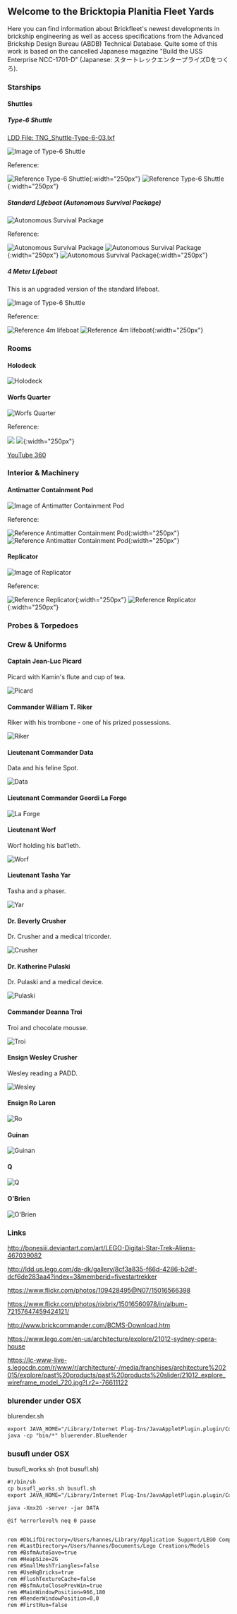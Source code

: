 ## Welcome to the Bricktopia Planitia Fleet Yards

Here you can find information about Brickfleet's newest developments in brickship engineering as well as access specifications from the Advanced Brickship Design Bureau (ABDB) Technical Database. Quite some of this work is based on the cancelled Japanese magazine "Build the USS Enterprise NCC-1701-D" (Japanese: スタートレックエンタープライズDをつくろ).

### Starships

#### Shuttles ####

##### Type-6 Shuttle #####

[LDD File: TNG_Shuttle-Type-6-03.lxf](https://github.com/m2mmbp/bricktopia-planitia/raw/master/Models/TNG_Shuttle-Type-6-03.lxf)

![Image of Type-6 Shuttle](https://raw.githubusercontent.com/m2mmbp/bricktopia-planitia/master/Models/Type-6%20Shuttle.jpg)

Reference:

![Reference Type-6 Shuttle](http://pre02.deviantart.net/cd49/th/pre/f/2015/040/1/3/type_6_shuttlecraft_ortho__new__by_unusualsuspex-d8h7rwi.jpg){:width="250px"} ![Reference Type-6 Shuttle](http://employees.csbsju.edu/rsorensen/modelcitizen/trekships/shuttlecraft/type6_foreq.jpg){:width="250px"}

##### Standard Lifeboat (Autonomous Survival Package) #####

![Autonomous Survival Package](https://raw.githubusercontent.com/m2mmbp/bricktopia-planitia/master/Models/TNG_Lifeboat_3m_02.lxf.png)

Reference:

![Autonomous Survival Package](https://raw.githubusercontent.com/m2mmbp/bricktopia-planitia/master/reference/autonomous_survival_package.png) ![Autonomous Survival Package](https://raw.githubusercontent.com/m2mmbp/bricktopia-planitia/master/reference/EscapePod_Galaxy.gif){:width="250px"} ![Autonomous Survival Package](https://raw.githubusercontent.com/m2mmbp/bricktopia-planitia/master/reference/escapepod_4.jpg){:width="250px"}

##### 4 Meter Lifeboat #####

This is an upgraded version of the standard lifeboat.

![Image of Type-6 Shuttle](https://raw.githubusercontent.com/m2mmbp/bricktopia-planitia/master/Models/TNG_Lifeboat01a.lxf.png)

Reference:

![Reference 4m lifeboat](https://raw.githubusercontent.com/m2mmbp/bricktopia-planitia/master/reference/4m_standard_lifeboat_02.png) ![Reference 4m lifeboat](https://68.media.tumblr.com/864865c228d0b03e721a0fdd3ebe4572/tumblr_o6koghwzZv1rzu2xzo1_1280.jpg){:width="250px"}

### Rooms ###

#### Holodeck ####

![Holodeck](https://raw.githubusercontent.com/m2mmbp/bricktopia-planitia/master/Models/TNG_Holodeck01.lxf.png)

#### Worfs Quarter ####

![Worfs Quarter](https://raw.githubusercontent.com/m2mmbp/bricktopia-planitia/master/Models/TNG_Worfs_Quarter02.lxf.png)

Reference:

![](https://raw.githubusercontent.com/m2mmbp/bricktopia-planitia/master/reference/worfs_quarter_deckplan.png) ![](http://img14.deviantart.net/785c/i/2015/010/1/c/ncc_1701_d_worf_s_quarters_by_bobye2-d8dctyj.jpg){:width="250px"}

[YouTube 360](https://www.youtube.com/watch?v=FSb_zge4qL4)

### Interior & Machinery ###

#### Antimatter Containment Pod ####

![Image of Antimatter Containment Pod](https://raw.githubusercontent.com/m2mmbp/bricktopia-planitia/master/Models/TNG_Antimatter_Containment_Pod.jpg)

Reference:

![Reference Antimatter Containment Pod](http://img05.deviantart.net/07c6/i/2014/139/9/e/antimatter_containment_pod_tech_readout_by_unusualsuspex-d7iuhmh.jpg){:width="250px"} ![Reference Antimatter Containment Pod](https://s-media-cache-ak0.pinimg.com/564x/b1/48/43/b148436ebcff747ffefdd2d417c99890.jpg){:width="250px"}

#### Replicator ####

![Image of Replicator](https://raw.githubusercontent.com/m2mmbp/bricktopia-planitia/master/Models/TNG_Replicator.lxf.png)

Reference:

![Reference Replicator](https://mythcreants.com/wp-content/uploads/2015/06/food-replicator.jpg){:width="250px"} ![Reference Replicator](http://images.mentalfloss.com/sites/default/files/Screen-Shot-2012-12-05-at-2.48.51-PM-565x305_4.png){:width="250px"}

### Probes & Torpedoes ###

### Crew & Uniforms ###

#### Captain Jean-Luc Picard ####

Picard with Kamin's flute and cup of tea.

![Picard](https://raw.githubusercontent.com/m2mmbp/bricktopia-planitia/master/Models/TNG_Picard.png)

#### Commander William T. Riker ####

Riker with his trombone - one of his prized possessions.

![Riker](https://raw.githubusercontent.com/m2mmbp/bricktopia-planitia/master/Models/TNG_Riker.png)

#### Lieutenant Commander Data ####

Data and his feline Spot.

![Data](https://raw.githubusercontent.com/m2mmbp/bricktopia-planitia/master/Models/TNG_Data.png)

#### Lieutenant Commander Geordi La Forge ####

![La Forge](https://raw.githubusercontent.com/m2mmbp/bricktopia-planitia/master/Models/TNG_LaForge.png)

#### Lieutenant Worf ####

Worf holding his bat'leth.

![Worf](https://raw.githubusercontent.com/m2mmbp/bricktopia-planitia/master/Models/TNG_Worf.png)

#### Lieutenant Tasha Yar ####

Tasha and a phaser.

![Yar](https://raw.githubusercontent.com/m2mmbp/bricktopia-planitia/master/Models/TNG_Yar.png)

#### Dr. Beverly Crusher ####

Dr. Crusher and a medical tricorder.

![Crusher](https://raw.githubusercontent.com/m2mmbp/bricktopia-planitia/master/Models/TNG_Crusher.png)

#### Dr. Katherine Pulaski ####

Dr. Pulaski and a medical device.

![Pulaski](https://raw.githubusercontent.com/m2mmbp/bricktopia-planitia/master/Models/TNG_Pulaski.png)

#### Commander Deanna Troi ####

Troi and chocolate mousse.

![Troi](https://raw.githubusercontent.com/m2mmbp/bricktopia-planitia/master/Models/TNG_Troi.png)

#### Ensign Wesley Crusher ####

Wesley reading a PADD.

![Wesley](https://raw.githubusercontent.com/m2mmbp/bricktopia-planitia/master/Models/TNG_Wesley.png)

#### Ensign Ro Laren ####

![Ro](https://raw.githubusercontent.com/m2mmbp/bricktopia-planitia/master/Models/TNG_Ro.png)

#### Guinan ####

![Guinan](https://raw.githubusercontent.com/m2mmbp/bricktopia-planitia/master/Models/TNG_Guinan.png)

#### Q ####

![Q](https://raw.githubusercontent.com/m2mmbp/bricktopia-planitia/master/Models/TNG_Q.png)

#### O'Brien ####

![O'Brien](https://raw.githubusercontent.com/m2mmbp/bricktopia-planitia/master/Models/TNG_OBrien.png)

### Links ###

http://bonesiii.deviantart.com/art/LEGO-Digital-Star-Trek-Aliens-467039082

http://ldd.us.lego.com/da-dk/gallery/8cf3a835-f66d-4286-b2df-dcf6de283aa4?index=3&memberid=fivestartrekker

https://www.flickr.com/photos/109428495@N07/15016566398

https://www.flickr.com/photos/rixbrix/15016560978/in/album-72157647459424121/

http://www.brickcommander.com/BCMS-Download.htm

https://www.lego.com/en-us/architecture/explore/21012-sydney-opera-house

https://lc-www-live-s.legocdn.com/r/www/r/architecture/-/media/franchises/architecture%202015/explore/past%20products/past%20products%20slider/21012_explore_wireframe_model_720.jpg?l.r2=-76611122

### blurender under OSX ###

blurender.sh

```markdown
export JAVA_HOME="/Library/Internet Plug-Ins/JavaAppletPlugin.plugin/Contents/Home"
java -cp "bin/*" bluerender.BlueRender
```

### busufl under OSX ###

busufl_works.sh (not busufl.sh)

```markdown
#!/bin/sh
cp busufl_works.sh busufl.sh
export JAVA_HOME="/Library/Internet Plug-Ins/JavaAppletPlugin.plugin/Contents/Home"

java -Xmx2G -server -jar DATA

@if %errorlevel% neq 0 pause


rem #DbLifDirectory=/Users/hannes/Library/Application Support/LEGO Company/LEGO Digital Designer/db.lif
rem #LastDirectory=/Users/hannes/Documents/Lego Creations/Models
rem #BsfmAutoSave=true
rem #HeapSize=2G
rem #SmallMeshTriangles=false
rem #UseHqBricks=true
rem #FlushTextureCache=false
rem #BsfmAutoClosePrevWin=true
rem #MainWindowPosition=966,180
rem #RenderWindowPosition=0,0
rem #FirstRun=false
```
